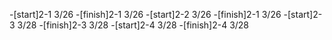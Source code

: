 -[start]2-1 3/26
-[finish]2-1 3/26
-[start]2-2 3/26
-[finish]2-1 3/26
-[start]2-3 3/28
-[finish]2-3 3/28
-[start]2-4 3/28
-[finish]2-4 3/28


